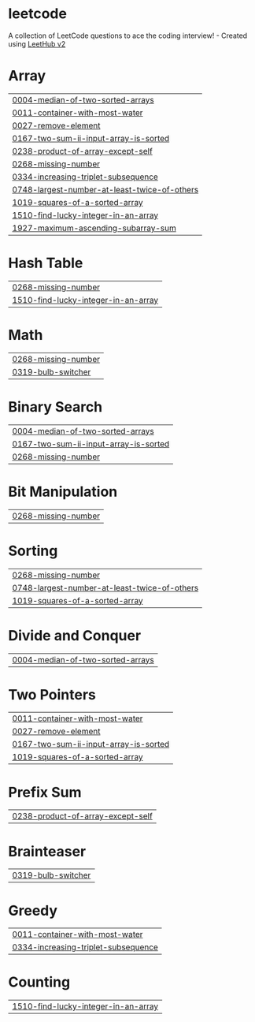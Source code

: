 # leetcode
A collection of LeetCode questions to ace the coding interview! - Created using [LeetHub v2](https://github.com/arunbhardwaj/LeetHub-2.0)


# Array
|  |
| ------- |
| [0004-median-of-two-sorted-arrays](https://github.com/Mehulsingh1010/leetcode/tree/master/0004-median-of-two-sorted-arrays) |
| [0011-container-with-most-water](https://github.com/Mehulsingh1010/leetcode/tree/master/0011-container-with-most-water) |
| [0027-remove-element](https://github.com/Mehulsingh1010/leetcode/tree/master/0027-remove-element) |
| [0167-two-sum-ii-input-array-is-sorted](https://github.com/Mehulsingh1010/leetcode/tree/master/0167-two-sum-ii-input-array-is-sorted) |
| [0238-product-of-array-except-self](https://github.com/Mehulsingh1010/leetcode/tree/master/0238-product-of-array-except-self) |
| [0268-missing-number](https://github.com/Mehulsingh1010/leetcode/tree/master/0268-missing-number) |
| [0334-increasing-triplet-subsequence](https://github.com/Mehulsingh1010/leetcode/tree/master/0334-increasing-triplet-subsequence) |
| [0748-largest-number-at-least-twice-of-others](https://github.com/Mehulsingh1010/leetcode/tree/master/0748-largest-number-at-least-twice-of-others) |
| [1019-squares-of-a-sorted-array](https://github.com/Mehulsingh1010/leetcode/tree/master/1019-squares-of-a-sorted-array) |
| [1510-find-lucky-integer-in-an-array](https://github.com/Mehulsingh1010/leetcode/tree/master/1510-find-lucky-integer-in-an-array) |
| [1927-maximum-ascending-subarray-sum](https://github.com/Mehulsingh1010/leetcode/tree/master/1927-maximum-ascending-subarray-sum) |
# Hash Table
|  |
| ------- |
| [0268-missing-number](https://github.com/Mehulsingh1010/leetcode/tree/master/0268-missing-number) |
| [1510-find-lucky-integer-in-an-array](https://github.com/Mehulsingh1010/leetcode/tree/master/1510-find-lucky-integer-in-an-array) |
# Math
|  |
| ------- |
| [0268-missing-number](https://github.com/Mehulsingh1010/leetcode/tree/master/0268-missing-number) |
| [0319-bulb-switcher](https://github.com/Mehulsingh1010/leetcode/tree/master/0319-bulb-switcher) |
# Binary Search
|  |
| ------- |
| [0004-median-of-two-sorted-arrays](https://github.com/Mehulsingh1010/leetcode/tree/master/0004-median-of-two-sorted-arrays) |
| [0167-two-sum-ii-input-array-is-sorted](https://github.com/Mehulsingh1010/leetcode/tree/master/0167-two-sum-ii-input-array-is-sorted) |
| [0268-missing-number](https://github.com/Mehulsingh1010/leetcode/tree/master/0268-missing-number) |
# Bit Manipulation
|  |
| ------- |
| [0268-missing-number](https://github.com/Mehulsingh1010/leetcode/tree/master/0268-missing-number) |
# Sorting
|  |
| ------- |
| [0268-missing-number](https://github.com/Mehulsingh1010/leetcode/tree/master/0268-missing-number) |
| [0748-largest-number-at-least-twice-of-others](https://github.com/Mehulsingh1010/leetcode/tree/master/0748-largest-number-at-least-twice-of-others) |
| [1019-squares-of-a-sorted-array](https://github.com/Mehulsingh1010/leetcode/tree/master/1019-squares-of-a-sorted-array) |
# Divide and Conquer
|  |
| ------- |
| [0004-median-of-two-sorted-arrays](https://github.com/Mehulsingh1010/leetcode/tree/master/0004-median-of-two-sorted-arrays) |
# Two Pointers
|  |
| ------- |
| [0011-container-with-most-water](https://github.com/Mehulsingh1010/leetcode/tree/master/0011-container-with-most-water) |
| [0027-remove-element](https://github.com/Mehulsingh1010/leetcode/tree/master/0027-remove-element) |
| [0167-two-sum-ii-input-array-is-sorted](https://github.com/Mehulsingh1010/leetcode/tree/master/0167-two-sum-ii-input-array-is-sorted) |
| [1019-squares-of-a-sorted-array](https://github.com/Mehulsingh1010/leetcode/tree/master/1019-squares-of-a-sorted-array) |
# Prefix Sum
|  |
| ------- |
| [0238-product-of-array-except-self](https://github.com/Mehulsingh1010/leetcode/tree/master/0238-product-of-array-except-self) |
# Brainteaser
|  |
| ------- |
| [0319-bulb-switcher](https://github.com/Mehulsingh1010/leetcode/tree/master/0319-bulb-switcher) |
# Greedy
|  |
| ------- |
| [0011-container-with-most-water](https://github.com/Mehulsingh1010/leetcode/tree/master/0011-container-with-most-water) |
| [0334-increasing-triplet-subsequence](https://github.com/Mehulsingh1010/leetcode/tree/master/0334-increasing-triplet-subsequence) |
# Counting
|  |
| ------- |
| [1510-find-lucky-integer-in-an-array](https://github.com/Mehulsingh1010/leetcode/tree/master/1510-find-lucky-integer-in-an-array) |